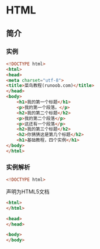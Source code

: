 # HTML

## 简介

### 实例

~~~HTML
<!DOCTYPE html>
<html>
<head>
<meta charset="utf-8">
<title>菜鸟教程(runoob.com)</title>
</head>
<body>
    <h1>我的第一个标题</h1>
    <p>我的第一个段落。</p>
    <h2>我的第二个标题</h2>
    <p>我的第二个段落</p>
    <p>这还有一个段落</p>
    <h2>我的第三个标题</h2>
    <h2>你猜猜这是第几个标题</h2>
    <h1>基础教程，四个实例</h1>
</body>
</html>
~~~

### 实例解析

~~~html
<!DOCTYPE html>
~~~

声明为HTML5文档
~~~html
<html>
</html>
~~~

~~~html
<head>
</head>
~~~

~~~html
<body>
</body>
~~~

~~~html

~~~